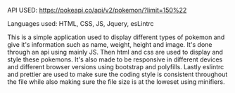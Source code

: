 API USED: https://pokeapi.co/api/v2/pokemon/?limit=150%22

Languages used: HTML, CSS, JS, Jquery, esLintrc

This is a simple application used to display different types of pokemon and give it's information such as name, weight, height and image. It's done through an api using mainly JS. Then html and css are used to display and style these pokemons. It's also made to be responsive in different devices and different browser versions using bootstrap and polyfills. Lastly eslintrc and prettier are used to make sure the coding style is consistent throughout the file while also making sure the file size is at the loweset using minifiers.
